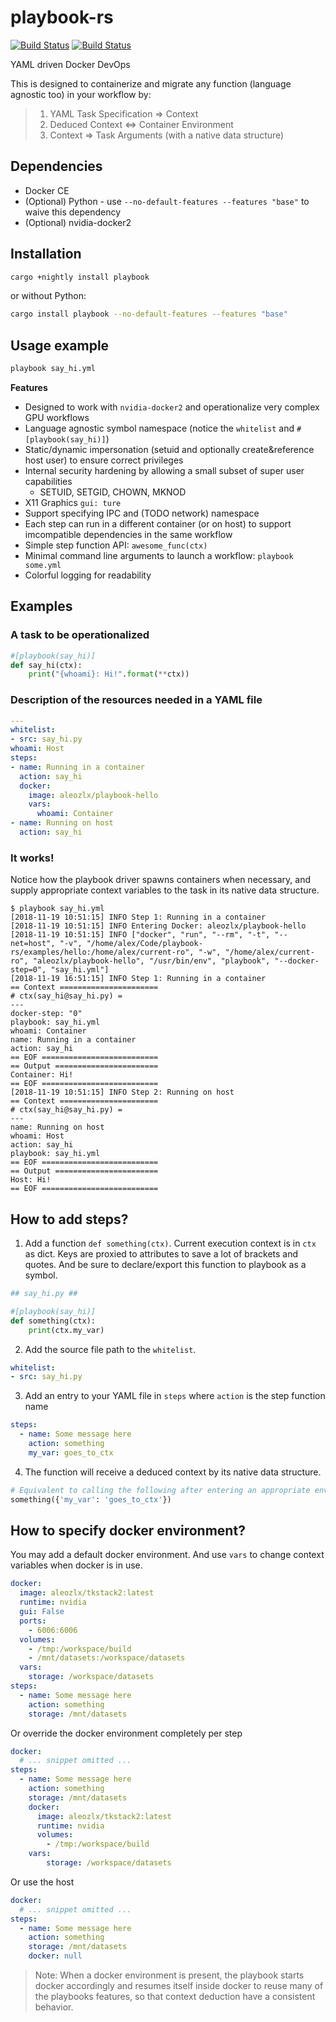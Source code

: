 # playbook-rs

[![Build Status](https://img.shields.io/travis/aleozlx/playbook-rs.svg?style=flat-square&label=master)](https://travis-ci.org/aleozlx/playbook-rs)
[![Build Status](https://img.shields.io/travis/aleozlx/playbook-rs/dev.svg?style=flat-square&label=nightly)](https://travis-ci.org/aleozlx/playbook-rs)

YAML driven Docker DevOps

This is designed to containerize and migrate any function (language agnostic too) in your workflow by:

> 1. YAML Task Specification => Context
> 2. Deduced Context <=> Container Environment
> 3. Context => Task Arguments (with a native data structure)

## Dependencies

* Docker CE
* (Optional) Python - use `--no-default-features --features "base"` to waive this dependency
* (Optional) nvidia-docker2

## Installation

```sh
cargo +nightly install playbook
```

or without Python:

```sh
cargo install playbook --no-default-features --features "base"
```

## Usage example

```sh
playbook say_hi.yml
```

**Features**

* Designed to work with `nvidia-docker2` and operationalize very complex GPU workflows
* Language agnostic symbol namespace (notice the `whitelist` and `#[playbook(say_hi)]`)
* Static/dynamic impersonation (setuid and optionally create&reference host user) to ensure correct privileges
* Internal security hardening by allowing a small subset of super user capabilities
  * SETUID, SETGID, CHOWN, MKNOD
* X11 Graphics `gui: ture`
* Support specifying IPC and (TODO network) namespace
* Each step can run in a different container (or on host) to support imcompatible dependencies in the same workflow
* Simple step function API: `awesome_func(ctx)`
* Minimal command line arguments to launch a workflow: `playbook some.yml`
* Colorful logging for readability

## Examples

### A task to be operationalized

```python
#[playbook(say_hi)]
def say_hi(ctx):
    print("{whoami}: Hi!".format(**ctx))
```

### Description of the resources needed in a YAML file
```yml
---
whitelist:
- src: say_hi.py
whoami: Host
steps:
- name: Running in a container
  action: say_hi
  docker:
    image: aleozlx/playbook-hello
    vars:
      whoami: Container
- name: Running on host
  action: say_hi

```

### It works!
Notice how the playbook driver spawns containers when necessary, and supply appropriate context variables to the task in its native data structure.
```
$ playbook say_hi.yml
[2018-11-19 10:51:15] INFO Step 1: Running in a container
[2018-11-19 10:51:15] INFO Entering Docker: aleozlx/playbook-hello
[2018-11-19 10:51:15] INFO ["docker", "run", "--rm", "-t", "--net=host", "-v", "/home/alex/Code/playbook-rs/examples/hello:/home/alex/current-ro", "-w", "/home/alex/current-ro", "aleozlx/playbook-hello", "/usr/bin/env", "playbook", "--docker-step=0", "say_hi.yml"]
[2018-11-19 16:51:15] INFO Step 1: Running in a container
== Context ======================
# ctx(say_hi@say_hi.py) =
---
docker-step: "0"
playbook: say_hi.yml
whoami: Container
name: Running in a container
action: say_hi
== EOF ==========================
== Output =======================
Container: Hi!
== EOF ==========================
[2018-11-19 10:51:15] INFO Step 2: Running on host
== Context ======================
# ctx(say_hi@say_hi.py) =
---
name: Running on host
whoami: Host
action: say_hi
playbook: say_hi.yml
== EOF ==========================
== Output =======================
Host: Hi!
== EOF ==========================
```

## How to add steps?

1. Add a function `def something(ctx)`. Current execution context is in `ctx` as dict. Keys are proxied to attributes to save a lot of brackets and quotes. And be sure to declare/export this function to playbook as a symbol.

```python
## say_hi.py ##

#[playbook(say_hi)]
def something(ctx):
    print(ctx.my_var)
```

2. Add the source file path to the `whitelist`.

```yml
whitelist:
- src: say_hi.py
```

3. Add an entry to your YAML file in `steps` where `action` is the step function name

```yml
steps:
  - name: Some message here
    action: something
    my_var: goes_to_ctx
```
4. The function will receive a deduced context by its native data structure.

```python
# Equivalent to calling the following after entering an appropriate environment and re-computing context
something({'my_var': 'goes_to_ctx'})
```

## How to specify docker environment?

You may add a default docker environment.
And use `vars` to change context variables when docker is in use.
```yml
docker:
  image: aleozlx/tkstack2:latest
  runtime: nvidia
  gui: False
  ports:
    - 6006:6006
  volumes:
    - /tmp:/workspace/build
    - /mnt/datasets:/workspace/datasets
  vars:
    storage: /workspace/datasets
steps:
  - name: Some message here
    action: something
    storage: /mnt/datasets
```

Or override the docker environment completely per step
```yml
docker:
  # ... snippet omitted ...
steps:
  - name: Some message here
    action: something
    storage: /mnt/datasets
    docker:
      image: aleozlx/tkstack2:latest
      runtime: nvidia
      volumes:
        - /tmp:/workspace/build
    vars:
        storage: /workspace/datasets
```

Or use the host
```yml
docker:
  # ... snippet omitted ...
steps:
  - name: Some message here
    action: something
    storage: /mnt/datasets
    docker: null
```

> Note: When a docker environment is present, the playbook starts docker accordingly and resumes itself inside docker to reuse many of the playbooks features,
> so that context deduction have a consistent behavior.
